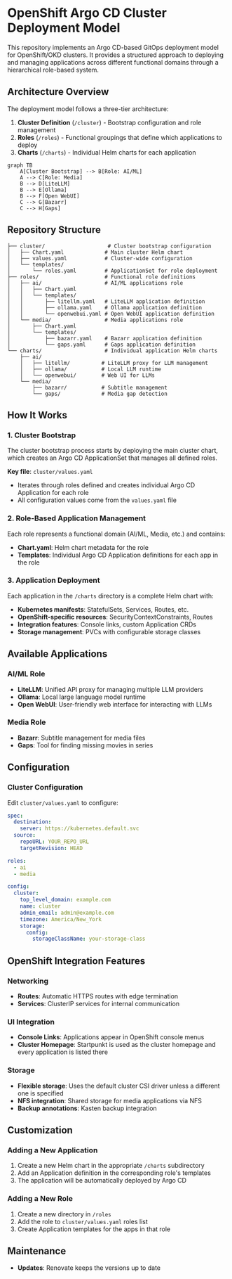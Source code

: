 # OpenShift Argo CD Cluster Deployment Model

This repository implements an Argo CD-based GitOps deployment model for OpenShift/OKD clusters. It provides a structured approach to deploying and managing applications across different functional domains through a hierarchical role-based system.

## Architecture Overview

The deployment model follows a three-tier architecture:

1. **Cluster Definition** (`/cluster`) - Bootstrap configuration and role management
2. **Roles** (`/roles`) - Functional groupings that define which applications to deploy
3. **Charts** (`/charts`) - Individual Helm charts for each application

```mermaid
graph TB
    A[Cluster Bootstrap] --> B[Role: AI/ML]
    A --> C[Role: Media]
    B --> D[LiteLLM]
    B --> E[Ollama]
    B --> F[Open WebUI]
    C --> G[Bazarr]
    C --> H[Gaps]
```

## Repository Structure

```text
├── cluster/                    # Cluster bootstrap configuration
│   ├── Chart.yaml             # Main cluster Helm chart
│   ├── values.yaml            # Cluster-wide configuration
│   └── templates/
│       └── roles.yaml         # ApplicationSet for role deployment
├── roles/                     # Functional role definitions
│   ├── ai/                    # AI/ML applications role
│   │   ├── Chart.yaml
│   │   └── templates/
│   │       ├── litellm.yaml   # LiteLLM application definition
│   │       ├── ollama.yaml    # Ollama application definition
│   │       └── openwebui.yaml # Open WebUI application definition
│   └── media/                 # Media applications role
│       ├── Chart.yaml
│       └── templates/
│           ├── bazarr.yaml    # Bazarr application definition
│           └── gaps.yaml      # Gaps application definition
└── charts/                    # Individual application Helm charts
    ├── ai/
    │   ├── litellm/          # LiteLLM proxy for LLM management
    │   ├── ollama/           # Local LLM runtime
    │   └── openwebui/        # Web UI for LLMs
    └── media/
        ├── bazarr/           # Subtitle management
        └── gaps/             # Media gap detection
```

## How It Works

### 1. Cluster Bootstrap

The cluster bootstrap process starts by deploying the main cluster chart, which creates an Argo CD ApplicationSet that manages all defined roles.

**Key file**: `cluster/values.yaml`

- Iterates through roles defined and creates individual Argo CD Application for each role
- All configuration values come from the `values.yaml` file

### 2. Role-Based Application Management

Each role represents a functional domain (AI/ML, Media, etc.) and contains:

- **Chart.yaml**: Helm chart metadata for the role
- **Templates**: Individual Argo CD Application definitions for each app in the role

### 3. Application Deployment

Each application in the `/charts` directory is a complete Helm chart with:

- **Kubernetes manifests**: StatefulSets, Services, Routes, etc.
- **OpenShift-specific resources**: SecurityContextConstraints, Routes
- **Integration features**: Console links, custom Application CRDs
- **Storage management**: PVCs with configurable storage classes

## Available Applications

### AI/ML Role

- **LiteLLM**: Unified API proxy for managing multiple LLM providers
- **Ollama**: Local large language model runtime
- **Open WebUI**: User-friendly web interface for interacting with LLMs

### Media Role

- **Bazarr**: Subtitle management for media files
- **Gaps**: Tool for finding missing movies in series

## Configuration

### Cluster Configuration

Edit `cluster/values.yaml` to configure:

```yaml
spec:
  destination:
    server: https://kubernetes.default.svc
  source:
    repoURL: YOUR_REPO_URL
    targetRevision: HEAD

roles:
  - ai
  - media

config:
  cluster:
    top_level_domain: example.com
    name: cluster
    admin_email: admin@example.com
    timezone: America/New_York
    storage:
      config:
        storageClassName: your-storage-class
```

## OpenShift Integration Features

### Networking

- **Routes**: Automatic HTTPS routes with edge termination
- **Services**: ClusterIP services for internal communication

### UI Integration

- **Console Links**: Applications appear in OpenShift console menus
- **Cluster Homepage**: Startpunkt is used as the cluster homepage and every application is listed there

### Storage

- **Flexible storage**: Uses the default cluster CSI driver unless a different one is specified
- **NFS integration**: Shared storage for media applications via NFS
- **Backup annotations**: Kasten backup integration

## Customization

### Adding a New Application

1. Create a new Helm chart in the appropriate `/charts` subdirectory
2. Add an Application definition in the corresponding role's templates
3. The application will be automatically deployed by Argo CD

### Adding a New Role

1. Create a new directory in `/roles`
2. Add the role to `cluster/values.yaml` roles list
3. Create Application templates for the apps in that role

## Maintenance

- **Updates**: Renovate keeps the versions up to date
